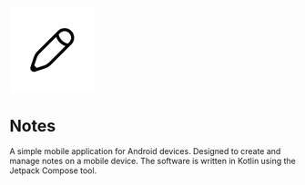 <img src="/app/src/main/ic_launcher-playstore.png" alt="" height="150" width="150">

# Notes

A simple mobile application for Android devices. Designed to create and manage notes on a mobile device.
The software is written in Kotlin using the Jetpack Compose tool.